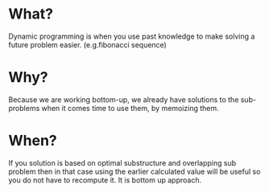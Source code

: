 # What?

Dynamic programming is when you use past knowledge to make solving a future problem easier. (e.g.fibonacci sequence)

# Why?

Because we are working bottom-up, we already have solutions to the sub-problems when it comes time to use them, by memoizing them.

# When?

If you solution is based on optimal substructure and overlapping sub problem then in that case using the earlier calculated value will be useful so you do not have to recompute it. It is bottom up approach.
